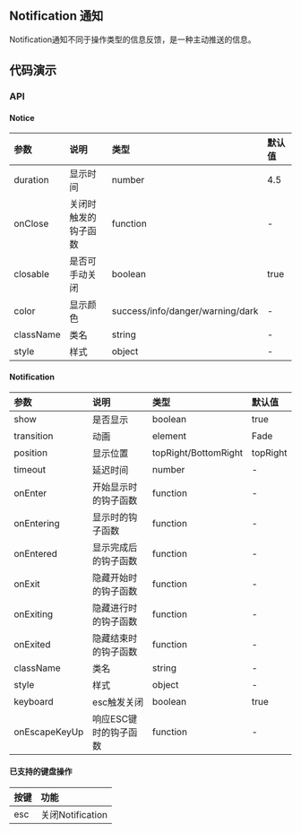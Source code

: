 ## Notification 通知

Notification通知不同于操作类型的信息反馈，是一种主动推送的信息。

## 代码演示

### API

#### Notice

|参数|说明|类型|默认值|
|:---|:-----|:----|:------|
|duration|显示时间|number|4.5|
|onClose|关闭时触发的钩子函数|function|-|
|closable|是否可手动关闭|boolean|true|
|color|显示颜色|success/info/danger/warning/dark|-|
|className|类名|string|-|
|style|样式|object|-|

#### Notification

|参数|说明|类型|默认值|
|:---|:-----|:----|:------|
|show|是否显示|boolean|true|
|transition|动画|element|Fade|
|position|显示位置|topRight/BottomRight|topRight|
|timeout|延迟时间|number|-|
|onEnter|开始显示时的钩子函数|function|-|
|onEntering|显示时的钩子函数|function|-|
|onEntered|显示完成后的钩子函数|function|-|
|onExit|隐藏开始时的钩子函数|function|-|
|onExiting|隐藏进行时的钩子函数|function|-|
|onExited|隐藏结束时的钩子函数|function|-|
|className|类名|string|-|
|style|样式|object|-|
|keyboard|esc触发关闭|boolean|true|
|onEscapeKeyUp|响应ESC键时的钩子函数|function|-|


#### 已支持的键盘操作

|按键|功能|
|:---|:----|
|esc |关闭Notification|
